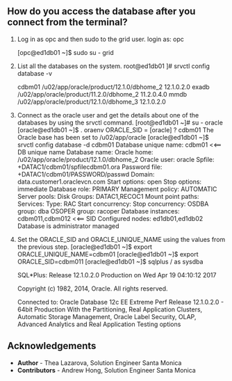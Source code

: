 ## How do you access the database after you connect from the terminal?

1. Log in as opc and then sudo to the grid user.
    login as: opc

    [opc@ed1db01 ~]$ sudo su - grid

2. List all the databases on the system.
    root@ed1db01 ]# srvctl config database -v

    cdbm01 /u02/app/oracle/product/12.1.0/dbhome_2 12.1.0.2.0
    exadb /u02/app/oracle/product/11.2.0/dbhome_2 11.2.0.4.0
    mmdb /u02/app/oracle/product/12.1.0/dbhome_3 12.1.0.2.0

3. Connect as the oracle user and get the details about one of the databases by using the srvctl command.
    [root@ed1db01 ~]# su - oracle
    [oracle@ed1db01 ~]$ . oraenv
    ORACLE_SID = [oracle] ? cdbm01
    The Oracle base has been set to /u02/app/oracle
    [oracle@ed1db01 ~]$ srvctl config database -d cdbm01
    Database unique name: cdbm01 <<== DB unique name
    Database name:
    Oracle home: /u02/app/oracle/product/12.1.0/dbhome_2
    Oracle user: oracle
    Spfile: +DATAC1/cdbm01/spfilecdbm01.ora
    Password file: +DATAC1/cdbm01/PASSWORD/passwd
    Domain: data.customer1.oraclevcn.com
    Start options: open
    Stop options: immediate
    Database role: PRIMARY
    Management policy: AUTOMATIC
    Server pools:
    Disk Groups: DATAC1,RECOC1
    Mount point paths:
    Services:
    Type: RAC
    Start concurrency:
    Stop concurrency:
    OSDBA group: dba
    OSOPER group: racoper
    Database instances: cdbm011,cdbm012 <<== SID
    Configured nodes: ed1db01,ed1db02
    Database is administrator managed

4. Set the ORACLE_SID and ORACLE_UNIQUE_NAME using the values from the previous step.
    [oracle@ed1db01 ~]$ export ORACLE_UNIQUE_NAME=cdbm01
    [oracle@ed1db01 ~]$ export ORACLE_SID=cdbm011
    [oracle@ed1db01 ~]$ sqlplus / as sysdba

    SQL*Plus: Release 12.1.0.2.0 Production on Wed Apr 19 04:10:12 2017

    Copyright (c) 1982, 2014, Oracle. All rights reserved.

    Connected to:
    Oracle Database 12c EE Extreme Perf Release 12.1.0.2.0 - 64bit Production
    With the Partitioning, Real Application Clusters, Automatic Storage Management, Oracle Label Security,
    OLAP, Advanced Analytics and Real Application Testing options



## Acknowledgements
* **Author** - Thea Lazarova, Solution Engineer Santa Monica
* **Contributors** -  Andrew Hong, Solution Engineer Santa Monica

